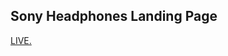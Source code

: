 <h2>Sony Headphones Landing Page</h2>
<a href="https://sony-headphones-yr.vercel.app">LIVE.</a>
<!-- <a href="https://rajat0063.github.io/OctanNet_Internship/">LIVE<a> -->
